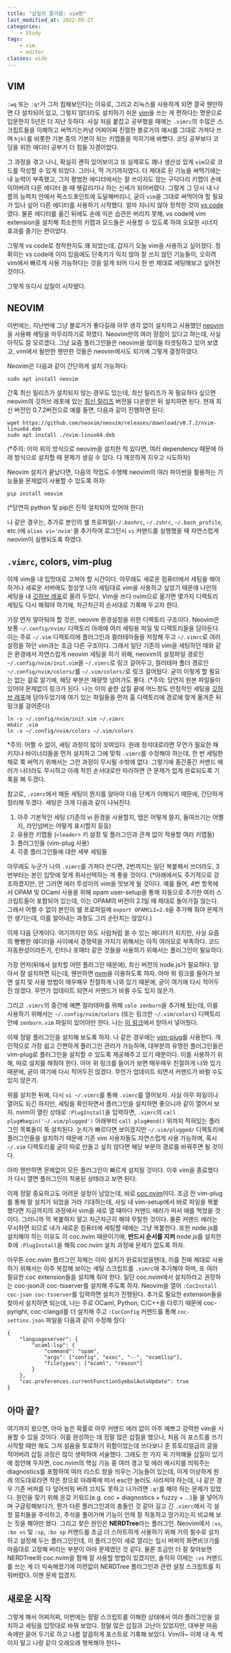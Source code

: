 ```yaml
---
title: "삽질의 즐거움: vim편"
last_modified_at: 2022-09-27
categories:
    - Study
tags:
    - vim
    - editor
classes: wide
---
```


## VIM

`:wq` 또는 `:q!`가 그저 힙해보인다는 이유로, 그리고 리눅스를 사용하게 되면 결국 웬만하면 다 설치되어 있고, 그렇지 않더라도 설치하기 쉬운
[vim](https://www.vim.org)을 쓰는 게 편하다는 명분으로 입문한지 5년은 더 지난 듯하다. 사실 처음 붙잡고 공부했을 때에는 `.vimrc`의 수많은
스크립트들을 이해하고 써먹기는커녕 어찌어찌 친절한 블로거의 예시를 그대로 가져다 쓰며 `hjkl`를 비롯한 기본 중의 기본이 되는 키맵들을 익히기에
바빴다. 코딩 공부보다 코딩을 위한 에디터 공부가 더 힘들 지경이었다.

그 과정을 겪고 나니, 확실히 괜히 있어보이고 또 실제로도 꽤나 생산성 있게 `vim`으로 코드를 작성할 수 있게 되었다. 그러나, 딱 거기까지였다. 더
제대로 된 기능을 써먹기에는 내 능력이 부족했고, 그저 평범한 에디터에서는 잘 쓰이지도 않는 구닥다리 키맵이 손에 익어버려 다른 에디터 쓸 때 헷갈리기나
하는 신세가 되어버렸다. 그렇게 그 당시 내 나름의 능력치 안에서 픽스드포인트에 도달해버리니, 굳이 `vim`을 그대로 써먹어야 할 필요가 있나 싶어
다른 에디터를 사용하기 시작했다. 얼마 지나지 않아 정착한 것이 [vs code](https://code.visualstudio.com)였다. 물론 에디터를 옮긴 뒤에도
손에 익은 습관은 버리지 못해, vs code에 vim extension을 설치해 최소한의 키맵과 모드들은 사용할 수 있도록 하여 오묘한 시너지 효과를 즐기는
편이었다.

그렇게 vs code로 정착한지도 꽤 되었는데, 갑자기 오늘 vim을 사용하고 싶어졌다. 정확히는 vs code에 이미 있음에도 단축키가 익지 않아 잘
쓰지 않던 기능들이, 오히려 vim에서 빠르게 사용 가능하다는 것을 알게 되어 다시 한 번 제대로 세팅해보고 싶어진 것이다.

그렇게 또다시 삽질이 시작됐다.

## NEOVIM
이번에는, 지난번에 그냥 블로거가 좋다길래 아무 생각 없이 설치하고 사용했던 [neovim](https://neovim.io)을 사용해 세팅을 마무리하기로 하였다.
Neovim만의 여러 장점이 있다고 하는데, 사실 아직도 잘 모르겠다. 그냥 요즘 플러그인들은 neovim을 많이들 타겟팅하고 있어 보였고, vim에서 될만한
웬만한 것들은 neovim에서도 되기에 그렇게 결정하였다.

Neovim은 다음과 같이 간단하게 설치 가능하다:
```
sudo apt install neovim
```
간혹 최신 릴리즈가 설치되지 않는 경우도 있는데, 최신 릴리즈가 꼭 필요하다 싶으면 neovim의 깃허브 레포에 있는 [최신 릴리즈](https://github.com/neovim/neovim/releases/latest)
버전을 다운받은 뒤 설치하면 된다. 현재 최신 버전인 0.7.2버전으로 예를 들면, 다음과 같이 진행하면 된다:
```
wget https://github.com/neovim/neovim/releases/download/v0.7.2/nvim-linux64.deb
sudo apt install ./nvim-linux64.deb
```
(*주의: 이미 위의 방식으로 neovim을 설치한 적 있다면, 여러 dependency 때문에 아래 방식으로 설치할 때 문제가 생길 수 있다. 다 깨끗하게 지우고 시도하자)

Neovim 설치가 끝났다면, 다음의 작업도 수행해 neovim의 여러 파이썬을 활용하는 기능들을 문제없이 사용할 수 있도록 하자:
```
pip install neovim
```
(*당연히 python 및 pip은 진작 설치되어 있어야 한다)

나 같은 경우는, 추가로 본인의 쉘 프로파일(`~/.bashrc`, `~/.zshrc`, `~/.bash_profile`, etc.)에 `alias vi='nvim'`을 추가하여 로그인시
`vi` 커맨드를 실행했을 때 자연스럽게 neovim이 실행되도록 하였다.

## `.vimrc`, colors, vim-plug
이제 vim을 내 입맛대로 고쳐야 할 시간이다. 아무래도 새로운 컴퓨터에서 세팅을 해야 하거나 새로운 서버에도 정성껏 나의 세팅대로 vim을 사용하고
싶었기 때문에 나만의 세팅을 내 [깃허브 레포](https://github.com/oojahooo/vim-setup)로 올려 두었다. Vim을 쓰다 nvim으로 옮기면 몇가지
디렉토리 세팅도 다시 해줘야 하기에, 차근차근히 순서대로 기록해 두고자 한다.

가장 먼저 알아둬야 할 것은, neovim 환경설정을 위한 디렉토리 구조이다. Neovim은 보통 `~/.config/nvim/` 디렉토리 아래에 여러 세팅용 파일 및
디렉토리들을 담아둔다. 이는 주로 `~/.vim` 디렉토리에 플러그인과 컬러테마들을 저장해 두고 `~/.vimrc`로 여러 설정을 하던 vim과는 조금 다른 구조이다.
그래서 일단 기존의 vim을 세팅하던 때와 같은 환경에서 자연스럽게 neovim 세팅을 하기 위해, neovim의 설정파일 경로인 `~/.config/nvim/init.vim`을
`~/.vimrc`로 링크 걸어두고, 컬러테마 폴더 경로인 `~/.config/nvim/colors/`를 `~/.vim/colors/`로 링크 걸어뒀다. 굳이 이렇게 할 필요는
없는 걸로 알기에, 해당 부분은 재량껏 넘어가도 좋다.
(*주의: 당연히 원본 파일들이 있어야 문제없이 링크가 된다. 나는 이미 숱한 삽질 끝에 어느정도 안정적인 세팅을 [깃허브 레포](https://github.com/oojahooo/vim-setup)에
담아두었기에 여기 있는 파일들을 먼저 홈 디렉토리에 경로에 맞게 옮겨준 뒤 링크를 걸어준다)
```
ln -s ~/.config/nvim/init.vim ~/.vimrc
mkdir .vim
ln -s ~/.config/nvim/colors ~/.vim/colors
```

*주의: 어쩔 수 없이, 세팅 과정이 많이 꼬여있다. 원래 정석대로라면 무언가 필요한 패키지나 바이너리들을 먼저 설치하고 그에 맞춰 `.vimrc`를 수정해야
하는데, 한 번 세팅한 채로 쭉 써먹기 위해서는 그런 과정이 무시될 수밖에 없다. 그렇기에 중간중간 커맨드 에러가 나더라도 무시하고 아래 적힌 순서대로만
따라하면 큰 문제가 없게 완료되도록 기록을 해 두겠다.

참고로, `.vimrc`에서 해둔 세팅이 뭔지를 알아야 다음 단계가 이해되기 때문에, 간단하게 정리해 두겠다. 세팅은 크게 다음과 같이 나눠진다.
1. 아주 기본적인 세팅 (기존의 vi 환경을 사용할지, 탭은 어떻게 쓸지, 들여쓰기는 어쩔지, 라인넘버는 어떻게 표시할지 등등)
1. 유용한 키맵들 (`<leader>` 키 설정 및 플러그인과 관계 없이 적용할 여러 키맵들)
1. 플러그인들 (vim-plug 사용)
1. 각종 플러그인들에 대한 세부 세팅들

아무래도 누군가 나의 `.vimrc`를 가져다 쓴다면, 2번까지는 일단 복붙해서 쓰더라도, 3번부터는 본인 입맛에 맞게 취사선택하는 게 좋을 것이다.
(*아래에서도 주기적으로 강조하겠지만, 안 그러면 에러 투성이의 vim을 맛보게 될 것이다. 예를 들어, 4번 항목에서 OPAM 및 OCaml 사용을 위해 opam
user-setup을 통해 자동으로 추가한 여러 스크립트들이 포함되어 있는데, 이는 OPAM의 버전이 2.1일 때 제대로 돌아가질 않는다. 그래서 어쩔 수 없이
본인의 쉘 프로파일에 `export OPAMCLI=2.0`을 추가해 줘야 문제가 안 생기는데, 이를 알아내는 과정도 그리 순탄치는 않았다.)

이제 다음 단계이다. 여기까지만 와도 사람처럼 쓸 수 있는 에디터가 되지만, 사실 요즘의 빵빵한 에디터들 사이에서 경쟁력을 가지기 위해서는 아직 여러모로
부족하다. 코드 자동완성이라든가, 린터나 포매터 같은 것들을 사용하기 위해서는 플러그인이 필요하다.

가장 먼저(뒤에서 설치할 어떤 플러그인 때문에), 최신 버전의 node.js가 필요하다. 알아서 잘 설치하면 되는데, 웬만하면 [nvm](https://github.com/nvm-sh/nvm)을
이용하도록 하자. 아마 위 링크를 들어가 보면 설치 및 사용 방법이 매우매우 친절하게 나와 있기 때문에, 굳이 여기에 다시 적어두진 않겠다. 무언가
업데이트 되면서 커맨드가 바뀔 수도 있지 않은가.

그리고 `.vimrc`의 중간에 예쁜 컬러테마를 위해 `colo zenburn`을 추가해 뒀는데, 이를 사용하기 위해서는 `~/.config/nvim/colors` (또는 링크한
`~/.vim/colors`) 디렉토리 안에 `zenburn.vim` 파일이 있어야만 한다. 나는 [이 링크](https://github.com/jnurmine/Zenburn)에서 받아서
넣어줬다.

이제 정말 플러그인을 설치해 보도록 하자. 나 같은 경우에는 [vim-plug](https://github.com/junegunn/vim-plug)를 사용한다. 개인적으로 가장
쉽고 간편하게 플러그인 관리가 가능하며, 대부분의 유명한 플러그인들은 vim-plug로 플러그인을 설치할 수 있도록 제공해주고 있기 때문이다. 이를
사용하기 위해, 따로 설치를 해줘야 한다. 아마 위 링크를 들어가 보면 매우매우 친절하게 나와 있기 때문에, 굳이 여기에 다시 적어두진 않겠다. 무언가
업데이트 되면서 커맨드가 바뀔 수도 있지 않은가.

위를 설치한 뒤에, 다시 `vi ~/.vimrc`를 통해 `.vimrc`를 열어보자. 사실 아무 파일이나 열어도 되긴 하지만, 세팅을 확인하면서 플러그인을 설치하면
좋으니까 같이 열어서 보자. nvim이 열린 상태로 `:PlugInstall`을 입력하면, `.vimrc`의 `call plug#begin('~/.vim/plugged')` 아래부터
`call plug#end()` 위까지 적혀있는 플러그인 목록들이 쭉 설치된다. 눈치가 빠르다면 보이겠지만 `~/.vim/plugged/` 디렉토리에 플러그인들을
설치하기 때문에 기존 vim 사용자들도 자연스럽게 사용 가능하며, 혹시 `~/.vim` 디렉토리를 굳이 따로 만들고 싶지 않다면 해당 부분의 경로를 바꿔주면
될 것이다.

아마 웬만하면 문제없이 모든 플러그인이 빠르게 설치될 것이다. 이후 vim을 종료했다가 다시 열면 플러그인이 적용된 상태라고 보면 된다.

이제 정말 중요하고도 어려운 설정이 남았는데, 바로 [coc.nvim](https://github.com/neoclide/coc.nvim)이다. 조금 전 vim-plug를 통해 잘
설치가 되었을 거라 기대하는데, 사실 내 vim-setup에서 바로 파일을 복붙했다면 지금까지의 과정에서 vim을 새로 열 때마다 커맨드 에러가 떠서 애를
먹었을 것이다. 그러니까 막 복붙하지 말고 차근차근히 해야 무탈한 것이다. 물론 커맨드 에러는 무시하면 되므로 내가 새로운 컴퓨터에 세팅할 때에는
그냥 복붙한다. 또한 node.js를 설치해야 하는 이유도 이 coc.nvim 때문이기에, **반드시 순서를 지켜** node.js를 설치한 후에 `:PlugInstall`을
해줘 coc.nvim 설치 과정에 문제가 없도록 하자.

아무튼 coc.nvim 플러그인 자체는 이미 설치가 완료되었을텐데, 이를 진짜 제대로 사용하기 위해서는 아주 복잡해 보이는 세팅 스크립트를 `.vimrc`에
추가해야 하며, 또 여러 필요한 coc extension들을 설치해 줘야 한다. 일단 coc.nvim에서 설치하라고 권장하는 coc-json과 coc-tsserver를 설치해
주도록 하자. Neovim을 열어 `:CocInstall coc-json coc-tsserver`를 입력하면 설치가 진행된다. 추가로 필요한 extension들을 찾아서 설치하면
되는데, 나는 주로 OCaml, Python, C/C++을 다루기 때문에 coc-pyright, coc-clangd를 더 설치해 주고 `:CocConfig` 커맨드를 통해 `coc-settins.json`
파일을 다음과 같이 수정해 줬다:
```
{
    "languageserver": {
        "ocaml-lsp": {
            "command": "opam",
            "args": ["config", "exec", "--", "ocamllsp"],
            "filetypes": ["ocaml", "reason"]
        }
    },
    "coc.preferences.currentFunctionSymbolAutoUpdate": true
}
```

## 아마 끝?

여기까지 왔으면, 아마 높은 확률로 아무 커맨드 에러 없이 아주 예쁘고 강력한 vim을 사용할 수 있을 것이다. 이를 완성하는 데 정말 많은 삽질을 했으나,
처음 이 포스트를 쓰기 시작할 때만 해도 그저 설움을 토로하기 위함이었는데 쓰다보니 준 튜토리얼급의 글을 적어버려 삽질 과정은 많이 생략하여 서술했다.
그래도 한 가지 꼭 기억해둘 삽질이 있기에 첨언해 두자면, coc.nvim의 핵심 기능 중 여러 경고 및 에러 메시지를 띄워주는 diagnostics를 포함하여
여러 리스트 창을 띄우는 기능들이 있는데, 이게 이상하게 원래 의도대로라면 작은 창으로 아래쪽에 떠서 esc만 눌러도 사라져야 하는데, 나 같은 경우
기존 버퍼를 다 덮어씌워 버려 끄지도 못하고 나가려면 `:q!`를 해야 하는 문제가 있었다. 원인을 찾기 위해 온갖 키워드(e.g. coc + diagnostics + fuzzy + ...)들
을 넣어가며 구글링해보다가, 뭔가 다른 플러그인과의 충돌인 것 같아 길고 긴 `.vimrc`에서 각 설정 뭉치들을 주석하고, 주석을 풀어가며 기능이 언제
잘 작동하고 망가지는지 비교해 보는 짓을 해야만 했다. 그리고 찾은 원인은 **NERDTree**라는 플러그인. Neovim에서 `:vs`, `:bo vs` 및 `:sp`, `:bo sp`
커맨드를 조금 더 스마트하게 사용하기 위해 거의 필수로 설치하고 설정해 두는 플러그인인데, 이 플러그인이 새로 열리는 임시 버퍼의 화면비크기를 마음대로
고정해 버리는 부분이 아마 문제였던 것 같다. 물론 조금만 더 잘 찾아보면 NERDTree와 coc.nvim을 함께 잘 사용할 방법이 있겠지만, 솔직히 이제는
`:vs` 커맨드를 쓰는 게 더 익숙해졌기에 미련없이 NERDTree 플러그인과 관련 설정 스크립트를 지워버렸다. 이젠 문제 없겠지.

## 새로운 시작
그렇게 해서 어찌저찌, 이번에는 정말 스크립트를 이해한 상태에서 여러 플러그인을 설치하고 세팅을 입맛대로 바꿔 보았다. 정말 많은 삽질과 고난이
있었지만, 대부분 마음 속에만 묻어 두기로 하고 나름 깔끔하게 포스트로 기록해 보았다. Vim아~ 이제 내 속 썩이지 말고 나랑 같이 오래오래 행복해야 한다~
